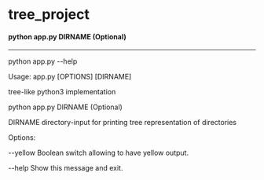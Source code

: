 # tree_project

#### python app.py DIRNAME (Optional)
---

python app.py --help

Usage: app.py [OPTIONS] [DIRNAME]

  tree-like python3 implementation

  python app.py DIRNAME (Optional)

  DIRNAME directory-input for printing tree representation of directories

Options:

  --yellow  Boolean switch allowing to have yellow output.
  
  --help    Show this message and exit.
